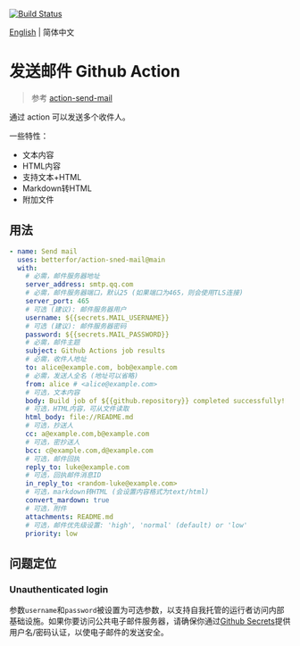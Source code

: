[![Build Status](https://github.com/betterfor/action-send-mail/workflows/Test%20action/badge.svg)](https://github.com/betterfor/action-send-mail/commits/main)

[English](https://github.com/betterfor/action-send-mail/blob/main/README.md) | 简体中文

# 发送邮件 Github Action

> 参考 [action-send-mail](https://github.com/dawidd6/action-send-mail) 

通过 action 可以发送多个收件人。

一些特性：
- 文本内容
- HTML内容
- 支持文本+HTML
- Markdown转HTML
- 附加文件

## 用法

```yaml
- name: Send mail
  uses: betterfor/action-sned-mail@main
  with:
    # 必需，邮件服务器地址
    server_address: smtp.qq.com
    # 必需，邮件服务器端口，默认25 (如果端口为465，则会使用TLS连接)
    server_port: 465
    # 可选 (建议): 邮件服务器用户
    username: ${{secrets.MAIL_USERNAME}}
    # 可选 (建议): 邮件服务器密码
    password: ${{secrets.MAIL_PASSWORD}}
    # 必需，邮件主题
    subject: Github Actions job results
    # 必需，收件人地址
    to: alice@example.com, bob@example.com
    # 必需，发送人全名 (地址可以省略)
    from: alice # <alice@example.com>
    # 可选，文本内容
    body: Build job of ${{github.repository}} completed successfully!
    # 可选，HTML内容，可从文件读取
    html_body: file://README.md
    # 可选，抄送人
    cc: a@example.com,b@example.com
    # 可选，密抄送人
    bcc: c@example.com,d@example.com
    # 可选，邮件回执
    reply_to: luke@example.com
    # 可选，回执邮件消息ID
    in_reply_to: <random-luke@example.com>
    # 可选，markdown转HTML (会设置内容格式为text/html)
    convert_mardown: true
    # 可选，附件
    attachments: README.md
    # 可选，邮件优先级设置: 'high', 'normal' (default) or 'low'
    priority: low
```

## 问题定位

### Unauthenticated login 

参数`username`和`password`被设置为可选参数，以支持自我托管的运行者访问内部基础设施。如果你要访问公共电子邮件服务器，请确保你通过[Github Secrets](https://docs.github.com/en/actions/security-guides/encrypted-secrets)提供用户名/密码认证，以使电子邮件的发送安全。